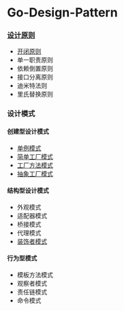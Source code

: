# Go-Design-Pattern

### [设计原则](https://github.com/fkcs/Go-Design-Pattern/tree/main/DesighPrinciple)
+ [开闭原则](https://github.com/fkcs/Go-Design-Pattern/blob/main/DesighPrinciple/01%20OpenClosePrinciples.go)
+ 单一职责原则
+ 依赖倒置原则
+ 接口分离原则
+ 迪米特法则
+ 里氏替换原则

### 设计模式
#### 创建型设计模式
+ [单例模式](https://github.com/fkcs/Go-Design-Pattern/tree/main/Singleton)
+ [简单工厂模式](https://github.com/fkcs/Go-Design-Pattern/tree/main/Factory)
+ [工厂方法模式](https://github.com/fkcs/Go-Design-Pattern/tree/main/Factory)
+ [抽象工厂模式](https://github.com/fkcs/Go-Design-Pattern/tree/main/Factory)

#### 结构型设计模式
+ 外观模式
+ 适配器模式
+ 桥接模式
+ 代理模式
+ [装饰者模式](https://github.com/fkcs/Go-Design-Pattern/tree/main/Decorator)

#### 行为型模式
+ 模板方法模式
+ 观察者模式
+ 责任链模式
+ 命令模式
